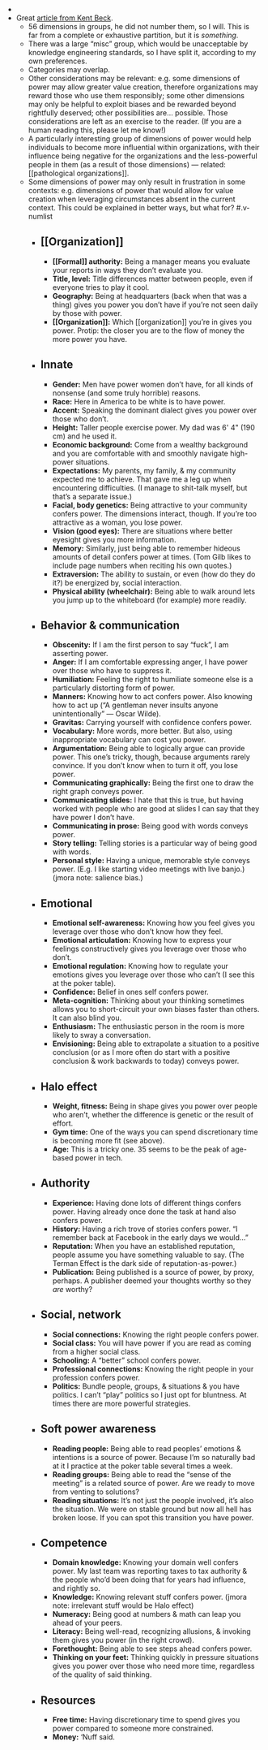 -
- Great [article from Kent Beck](https://tidyfirst.substack.com/p/dimensions-of-power). 
  * 56 dimensions in groups, he did not number them, so I will. This is far from a complete or exhaustive partition, but it is _something_.
  * There was a large “misc” group, which would be unacceptable by knowledge engineering standards, so I have split it, according to my own preferences.
  * Categories may overlap.
  * Other considerations may be relevant: e.g. some dimensions of power may allow greater value creation, therefore organizations may reward those who use them responsibly; some other dimensions may only be helpful to exploit biases and be rewarded beyond rightfully deserved; other possibilities are… possible. Those considerations are left as an exercise to the reader. (If you are a human reading this, please let me know!)
  * A particularly interesting group of dimensions of power would help individuals to become more influential within organizations, with their influence being negative for the organizations and the less-powerful people in them (as a result of those dimensions) — related: [[pathological organizations]].
  * Some dimensions of power may only result in frustration in some contexts: e.g. dimensions of power that would allow for value creation when leveraging circumstances absent in the current context. This could be explained in better ways, but what for?
  #.v-numlist
	- ## **[[Organization]]**
		- **[[Formal]] authority:** Being a manager means you evaluate your reports in ways they don’t evaluate you.
		- **Title, level:** Title differences matter between people, even if everyone tries to play it cool.
		- **Geography:** Being at headquarters (back when that was a thing) gives you power you don’t have if you’re not seen daily by those with power.
		- **[[Organization]]:** Which [[organization]] you’re in gives you power. Protip: the closer you are to the flow of money the more power you have.
	- ## **Innate**
		- **Gender:** Men have power women don’t have, for all kinds of nonsense (and some truly horrible) reasons.
		- **Race:** Here in America to be white is to have power.
		- **Accent:** Speaking the dominant dialect gives you power over those who don’t.
		- **Height:** Taller people exercise power. My dad was 6' 4" (190 cm) and he used it.
		- **Economic background:** Come from a wealthy background and you are comfortable with and smoothly navigate high-power situations.
		- **Expectations:** My parents, my family, & my community expected me to achieve. That gave me a leg up when encountering difficulties. (I manage to shit-talk myself, but that’s a separate issue.)
		- **Facial, body genetics:** Being attractive to your community confers power. The dimensions interact, though. If you’re too attractive as a woman, you lose power.
		- **Vision (good eyes):** There are situations where better eyesight gives you more information.
		- **Memory:** Similarly, just being able to remember hideous amounts of detail confers power at times. (Tom Gilb likes to include page numbers when	  reciting his own quotes.)
		- **Extraversion:** The ability to sustain, or even (how do they do it?) be energized by, social interaction.
		- **Physical ability (wheelchair):** Being able to walk around lets you jump up to the whiteboard (for example) more readily.
	- ## **Behavior & communication**
		- **Obscenity:** If I am the first person to say “fuck”, I am asserting power.
		- **Anger:** If I am comfortable expressing anger, I have power over those who have to suppress it.
		- **Humiliation:** Feeling the right to humiliate someone else is a particularly distorting form of power.
		- **Manners:** Knowing how to act confers power. Also knowing how to act up (“A gentleman never insults anyone unintentionally” — Oscar Wilde).
		- **Gravitas:** Carrying yourself with confidence confers power.
		- **Vocabulary:** More words, more better. But also, using inappropriate vocabulary can cost you power.
		- **Argumentation:** Being able to logically argue can provide power. This one’s tricky, though, because arguments rarely convince. If you don’t know when to turn it off, you lose power.
		- **Communicating graphically:** Being the first one to draw the right graph conveys power.
		- **Communicating slides:** I hate that this is true, but having worked with people who are good at slides I can say that they have power I don’t have.
		- **Communicating in prose:** Being good with words conveys power.
		- **Story telling:** Telling stories is a particular way of being good with words.
		- **Personal style:** Having a unique, memorable style conveys power. (E.g. I like starting video meetings with live banjo.) (jmora note: salience bias.)
	- ## **Emotional**
		- **Emotional self-awareness:** Knowing how you feel gives you leverage over those who don’t know how they feel.
		- **Emotional articulation:** Knowing how to express your feelings constructively gives you leverage over those who don’t.
		- **Emotional regulation:** Knowing how to regulate your emotions gives you leverage over those who can’t (I see this at the poker table).
		- **Confidence:** Belief in ones self confers power.
		- **Meta-cognition:** Thinking about your thinking sometimes allows you to short-circuit your own biases faster than others. It can also blind you.
		- **Enthusiasm:** The enthusiastic person in the room is more likely to sway a conversation.
		- **Envisioning:** Being able to extrapolate a situation to a positive conclusion (or as I more often do start with a positive conclusion & work backwards to today) conveys power.
	- ## **Halo effect**
		- **Weight, fitness:** Being in shape gives you power over people who aren’t, whether the difference is genetic or the result of effort.
		- **Gym time:** One of the ways you can spend discretionary time is becoming more fit (see above).
		- **Age:** This is a tricky one. 35 seems to be the peak of age-based power in tech.
	- ## **Authority**
		- **Experience:** Having done lots of different things confers power. Having already once done the task at hand also confers power.
		- **History:** Having a rich trove of stories confers power. “I remember back at Facebook in the early days we would…”
		- **Reputation:** When you have an established reputation, people assume you have something valuable to say. (The Terman Effect is the dark side of reputation-as-power.)
		- **Publication:** Being published is a source of power, by proxy, perhaps. A publisher deemed your thoughts worthy so they *are* worthy?
	- ## **Social, network**
		- **Social connections:** Knowing the right people confers power.
		- **Social class:** You will have power if you are read as coming from a higher social class.
		- **Schooling:** A “better” school confers power.
		- **Professional connections:** Knowing the right people in your profession confers power.
		- **Politics:** Bundle people, groups, & situations & you have politics. I can’t “play” politics so I just opt for bluntness. At times there are more powerful strategies.
	- ## **Soft power awareness**
		- **Reading people:** Being able to read peoples’ emotions & intentions is a source of power. Because I’m so naturally bad at it I practice at the poker table several times a week.
		- **Reading groups:** Being able to read the “sense of the meeting” is a related source of power. Are we ready to move from venting to solutions?
		- **Reading situations:** It’s not just the people involved, it’s also the situation. We were on stable ground but now all hell has broken loose. If you can spot this transition you have power.
	- ## **Competence**
		- **Domain knowledge:** Knowing your domain well confers power. My last team was reporting taxes to tax authority & the people who’d been doing that for years had influence, and rightly so.
		- **Knowledge:** Knowing relevant stuff confers power. (jmora note: irrelevant stuff would be Halo effect)
		- **Numeracy:** Being good at numbers & math can leap you ahead of your peers.
		- **Literacy:** Being well-read, recognizing allusions, & invoking them gives you power (in the right crowd).
		- **Forethought:** Being able to see steps ahead confers power.
		- **Thinking on your feet:** Thinking quickly in pressure situations gives you power over those who need more time, regardless of the quality of said thinking.
	- ## **Resources**
		- **Free time:** Having discretionary time to spend gives you power compared to someone more constrained.
		- **Money:** ‘Nuff said.